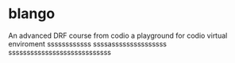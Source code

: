 # blango
An advanced DRF course from codio a playground for codio virtual enviroment
ssssssssssss
ssssasssssssssssssss
ssssssssssssssssssssssssssss